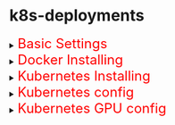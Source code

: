 # k8s-deployments

[//]: # (基础配置)
<details>
<summary><font color="red" size="5">Basic Settings</font></summary>

> Choose based on your operating system

<details>
<summary><font color="#808080" size="3">&emsp;CentOS</font></summary>

- set hostname _(for each node)_
```
hostnamectl set-hostname k8s-master
```

- set ip connect hostname _(for master)_
```
cat >> /etc/hosts << EOF
master-ip k8s-master
node1-ip k8s-node1
node2-ip k8s-node2
EOF
```

- set firewall enabled _(for each node)_
```
systemctl stop firewalld
systemctl disable firewalld
```

- disable selinux and swap _(for each node)_
```
# Always close
sed -i 's/enforcing/disabled/' /etc/selinux/config  
sed -ri 's/.*swap.*/#&/' /etc/fstab

# Temp close
setenforce 0
swapoff -a
```

- change ipv4 connect _(for each node)_
```
cat > /etc/sysctl.d/k8s.conf << EOF
net.bridge.bridge-nf-call-ip6tables = 1
net.bridge.bridge-nf-call-iptables = 1
EOF
```

- enable changes _(for each node)_
```
sysctl --system
```
</details>

<details>
<summary><font color="#808080" size="3">&emsp;Ubuntu</font></summary>

- set hostname _(for each node)_
```
hostnamectl set-hostname k8s-master
```

- set ip connect hostname _(for master)_
```
cat >> /etc/hosts << EOF
master-ip k8s-master
node1-ip k8s-node1
node2-ip k8s-node2
EOF
```

- set firewall enabled _(for each node)_
```
ufw disable
```

- disable selinux and swap _(for each node)_
```
# Always close
sed -i 's/enforcing/disabled/' /etc/selinux/config  
sed -ri 's/.*swap.*/#&/' /etc/fstab

# Temp close
setenforce 0
swapoff -a
```

- change ipv4 connect _(for each node)_
```
cat > /etc/sysctl.d/k8s.conf << EOF
net.bridge.bridge-nf-call-ip6tables = 1
net.bridge.bridge-nf-call-iptables = 1
EOF
```

- enable changes _(for each node)_
```
sysctl --system
```
</details>
</details>


[//]: # (Docker安装)
<details>
<summary><font color="red" size="5">Docker Installing</font></summary>

- set kubernetes.repo for mirror _(for each node)_
```
cat > /etc/yum.repos.d/kubernetes.repo << EOF
[kubernetes]
name=Kubernetes
baseurl=https://mirrors.aliyun.com/kubernetes/yum/repos/kubernetes-el7-x86_64
enabled=1
gpgcheck=0
repo_gpgcheck=0
gpgkey=https://mirrors.aliyun.com/kubernetes/yum/doc/yum-key.gpg https://mirrors.aliyun.com/kubernetes/yum/doc/rpm-package-key.gpg
EOF
```

- install docker _(for each node)_
```
curl -s https://get.docker.com/ | sh
```

- config daemon.json _(for each node)_
```
cat > /etc/docker/daemon.json << EOF
{
    "exec-opts": ["native.cgroupdriver=systemd"],
    "registry-mirrors": ["http://docker-registry-mirror.kodekloud.com"]
}
EOF
```

- enable and run docker _(for each node)_
```
systemctl enable docker
systemctl start docker
```

- pull docker images _(for each node)_
```
docker pull registry.cn-hangzhou.aliyuncs.com/google_containers/kube-controller-manager:v1.26.6
docker pull registry.cn-hangzhou.aliyuncs.com/google_containers/kube-proxy:v1.26.6
docker pull registry.cn-hangzhou.aliyuncs.com/google_containers/kube-apiserver:v1.26.6
docker pull registry.cn-hangzhou.aliyuncs.com/google_containers/kube-scheduler:v1.26.6
docker pull registry.cn-hangzhou.aliyuncs.com/google_containers/coredns:1.9.3
docker pull registry.cn-hangzhou.aliyuncs.com/google_containers/etcd:3.5.6-0
docker pull registry.cn-hangzhou.aliyuncs.com/google_containers/pause:3.9
```

- do CRI config _(for each node, kubernetes version > 1.23)_
```
wget https://github.com/Mirantis/cri-dockerd/releases/download/v0.3.2/cri-dockerd-0.3.2-3.el7.x86_64.rpm
rpm -ivh cri-dockerd-0.3.2-3.el7.x86_64.rpm

# 配置 pause 镜像
vim /usr/lib/systemd/system/cri-docker.service
ExecStart=/usr/bin/cri-dockerd --network-plugin=cni --pod-infra-container-image=registry.aliyuncs.com/google_containers/pause:3.9

# 生效配置
systemctl daemon-reload
systemctl enable --now cri-docker
```
</details>


[//]: # (Kubernetes安装)
<details>
<summary><font color="red" size="5">Kubernetes Installing</font></summary>

> Choose based on your operating system

<details>
<summary><font color="#808080" size="3">&emsp;CentOS</font></summary>

- install kubernetes _(for each node)_
```
yum install -y kubelet-1.26.6 kubeadm-1.26.6 kubectl-1.26.6
```

- enable kubelet _(for each node)_
```
systemctl enable kubelet
```

- Initialize kubernetes cluster _(for master)_
```
# Master 服务器
kubeadm init \
 --apiserver-advertise-address= $master-ip \
 --image-repository registry.aliyuncs.com/google_containers \
 --kubernetes-version v1.26.6 \
 --service-cidr=10.1.0.0/12 \
 --pod-network-cidr=10.244.0.0/16 \
 --cri-socket unix:///var/run/cri-dockerd.sock \
 --ignore-preflight-errors=all
```

- Configuration file environment _(for master)_
```
mkdir -p $HOME/.kube
sudo cp -i /etc/kubernetes/admin.conf $HOME/.kube/config
sudo chown $(id -u):$(id -g) $HOME/.kube/config
```

- Join node into cluster _(for each node except master)_
```
# Use result return by kubeadm init
kubeadm join $master-ip:6443 --token zgl90c.m6dfmlmsr01208x6 --discovery-token-ca-cert-hash sha256:f15f0a822dc9af02d8ca0ba825b2ff4360556b54a8b7f0f8d29eb21b82fb77b1
--cri-socket unix:///var/run/cri-dockerd.sock
```

- Configuration network calico _(for master)_
```
wget https://docs.projectcalico.org/v3.18/manifests/calico.yaml

vim calico.yaml

# Edit CALICO_IPV4POOL_CIDR value same as kubeadm init '--pod-network-cidr'。
- name: CALICO_IPV4POOL_CIDR
  value: "10.244.0.0/16"
  
kubectl apply -f calico.yaml
```
</details>

<details>
<summary><font color="#808080" size="3">&emsp;Ubuntu</font></summary>

- update apt-get _(for each node)_
```
apt-get update
apt-get install -y apt-transport-https ca-certificates curl
```

- update apt-get _(for each node)_
```
curl -fsSL https://dl.k8s.io/apt/doc/apt-key.gpg | sudo gpg --dearmor -o /etc/apt/keyrings/kubernetes-archive-keyring.gpg
echo "deb https://mirrors.aliyun.com/kubernetes/apt/ kubernetes-xenial main" | sudo tee /etc/apt/sources.list.d/kubernetes.list
apt-key adv --keyserver keyserver.ubuntu.com --recv-keys B53DC80D13EDEF05
```

- install kubernetes _(for each node)_
```
apt-get update
apt-cache madison kubelet
apt install -y kubelet=1.26.6-00 kubeadm=1.26.6-00 kubectl=1.26.6-00
```

- enable kubelet _(for each node)_
```
systemctl enable kubelet
```

- Initialize kubernetes cluster _(for master)_
```
# Master 服务器
kubeadm init \
 --apiserver-advertise-address= $master-ip \
 --image-repository registry.aliyuncs.com/google_containers \
 --kubernetes-version v1.26.6 \
 --service-cidr=10.1.0.0/12 \
 --pod-network-cidr=10.244.0.0/16 \
 --cri-socket unix:///var/run/cri-dockerd.sock \
 --ignore-preflight-errors=all
```

- Configuration file environment _(for master)_
```
mkdir -p $HOME/.kube
sudo cp -i /etc/kubernetes/admin.conf $HOME/.kube/config
sudo chown $(id -u):$(id -g) $HOME/.kube/config
```

- Join node into cluster _(for each node except master)_
```
# Use result return by kubeadm init
kubeadm join $master-ip:6443 --token zgl90c.m6dfmlmsr01208x6 --discovery-token-ca-cert-hash sha256:f15f0a822dc9af02d8ca0ba825b2ff4360556b54a8b7f0f8d29eb21b82fb77b1
--cri-socket unix:///var/run/cri-dockerd.sock
```

- Configuration network calico _(for master)_
```
wget https://docs.projectcalico.org/v3.18/manifests/calico.yaml

vim calico.yaml

# Edit CALICO_IPV4POOL_CIDR value same as kubeadm init '--pod-network-cidr'。
- name: CALICO_IPV4POOL_CIDR
  value: "10.244.0.0/16"
  
kubectl apply -f calico.yaml
```
</details>
</details>


[//]: # (Kubernetes插件配置)
<details>
<summary><font color="red" size="5">Kubernetes config</font></summary>

- install metric tool _(for master)_
```
vim components-v0.5.0.yaml

apiVersion: v1
kind: ServiceAccount
metadata:
  labels:
    k8s-app: metrics-server
  name: metrics-server
  namespace: kube-system
---
apiVersion: rbac.authorization.k8s.io/v1
kind: ClusterRole
metadata:
  labels:
    k8s-app: metrics-server
    rbac.authorization.k8s.io/aggregate-to-admin: "true"
    rbac.authorization.k8s.io/aggregate-to-edit: "true"
    rbac.authorization.k8s.io/aggregate-to-view: "true"
  name: system:aggregated-metrics-reader
rules:
- apiGroups:
  - metrics.k8s.io
  resources:
  - pods
  - nodes
  verbs:
  - get
  - list
  - watch
---
apiVersion: rbac.authorization.k8s.io/v1
kind: ClusterRole
metadata:
  labels:
    k8s-app: metrics-server
  name: system:metrics-server
rules:
- apiGroups:
  - ""
  resources:
  - pods
  - nodes
  - nodes/stats
  - namespaces
  - configmaps
  verbs:
  - get
  - list
  - watch
---
apiVersion: rbac.authorization.k8s.io/v1
kind: RoleBinding
metadata:
  labels:
    k8s-app: metrics-server
  name: metrics-server-auth-reader
  namespace: kube-system
roleRef:
  apiGroup: rbac.authorization.k8s.io
  kind: Role
  name: extension-apiserver-authentication-reader
subjects:
- kind: ServiceAccount
  name: metrics-server
  namespace: kube-system
---
apiVersion: rbac.authorization.k8s.io/v1
kind: ClusterRoleBinding
metadata:
  labels:
    k8s-app: metrics-server
  name: metrics-server:system:auth-delegator
roleRef:
  apiGroup: rbac.authorization.k8s.io
  kind: ClusterRole
  name: system:auth-delegator
subjects:
- kind: ServiceAccount
  name: metrics-server
  namespace: kube-system
---
apiVersion: rbac.authorization.k8s.io/v1
kind: ClusterRoleBinding
metadata:
  labels:
    k8s-app: metrics-server
  name: system:metrics-server
roleRef:
  apiGroup: rbac.authorization.k8s.io
  kind: ClusterRole
  name: system:metrics-server
subjects:
- kind: ServiceAccount
  name: metrics-server
  namespace: kube-system
---
apiVersion: v1
kind: Service
metadata:
  labels:
    k8s-app: metrics-server
  name: metrics-server
  namespace: kube-system
spec:
  ports:
  - name: https
    port: 443
    protocol: TCP
    targetPort: https
  selector:
    k8s-app: metrics-server
---
apiVersion: apps/v1
kind: Deployment
metadata:
  labels:
    k8s-app: metrics-server
  name: metrics-server
  namespace: kube-system
spec:
  selector:
    matchLabels:
      k8s-app: metrics-server
  strategy:
    rollingUpdate:
      maxUnavailable: 0
  template:
    metadata:
      labels:
        k8s-app: metrics-server
    spec:
      containers:
      - args:
        - --cert-dir=/tmp
        - --secure-port=4443
        - --kubelet-preferred-address-types=InternalIP,ExternalIP,Hostname
        - --kubelet-use-node-status-port
        - --metric-resolution=15s
        - --kubelet-insecure-tls
        image: registry.cn-shenzhen.aliyuncs.com/zengfengjin/metrics-server:v0.5.0
        imagePullPolicy: IfNotPresent
        livenessProbe:
          failureThreshold: 3
          httpGet:
            path: /livez
            port: https
            scheme: HTTPS
          periodSeconds: 10
        name: metrics-server
        ports:
        - containerPort: 4443
          name: https
          protocol: TCP
        readinessProbe:
          failureThreshold: 3
          httpGet:
            path: /readyz
            port: https
            scheme: HTTPS
          initialDelaySeconds: 20
          periodSeconds: 10
        resources:
          requests:
            cpu: 100m
            memory: 200Mi
        securityContext:
          readOnlyRootFilesystem: true
          runAsNonRoot: true
          runAsUser: 1000
        volumeMounts:
        - mountPath: /tmp
          name: tmp-dir
      nodeSelector:
        kubernetes.io/os: linux
      priorityClassName: system-cluster-critical
      serviceAccountName: metrics-server
      volumes:
      - emptyDir: {}
        name: tmp-dir
---
apiVersion: apiregistration.k8s.io/v1
kind: APIService
metadata:
  labels:
    k8s-app: metrics-server
  name: v1beta1.metrics.k8s.io
spec:
  group: metrics.k8s.io
  groupPriorityMinimum: 100
  insecureSkipTLSVerify: true
  service:
    name: metrics-server
    namespace: kube-system
  version: v1beta1
  versionPriority: 100
  

# 部署安装
kubectl apply -f ./components-v0.5.0.yaml
```
</details>


[//]: # (GPU部署)
<details>
<summary><font color="red" size="5">Kubernetes GPU config</font></summary>

- references:

  1. https://gitcode.com/NVIDIA/k8s-device-plugin/overview?utm_source=csdn_github_accelerator&isLogin=1
  
  2. https://github.com/4paradigm/k8s-vgpu-scheduler/blob/master/README_cn.md

- Install nvidia-container-toolkit
```
distribution=$(. /etc/os-release;echo $ID$VERSION_ID)
curl -s -L https://nvidia.github.io/libnvidia-container/gpgkey | sudo apt-key add -
curl -s -L https://nvidia.github.io/libnvidia-container/$distribution/libnvidia-container.list | sudo tee /etc/apt/sources.list.d/libnvidia-container.list

sudo apt-get update && sudo apt-get install -y nvidia-container-toolkit
```

- config docker daemon 
```
vim /etc/docker/daemon.json

# add
{
    "default-runtime": "nvidia",
    "runtimes": {
        "nvidia": {
            "path": "/usr/bin/nvidia-container-runtime",
            "runtimeArgs": []
        }
    }
}

systemctl daemon-reload && systemctl restart docker
```

- config container
```
vim /etc/containerd/config.toml

# change
version = 2
[plugins]
  [plugins."io.containerd.grpc.v1.cri"]
    [plugins."io.containerd.grpc.v1.cri".containerd]
      default_runtime_name = "nvidia"

      [plugins."io.containerd.grpc.v1.cri".containerd.runtimes]
        [plugins."io.containerd.grpc.v1.cri".containerd.runtimes.nvidia]
          privileged_without_host_devices = false
          runtime_engine = ""
          runtime_root = ""
          runtime_type = "io.containerd.runc.v2"
          [plugins."io.containerd.grpc.v1.cri".containerd.runtimes.nvidia.options]
            BinaryName = "/usr/bin/nvidia-container-runtime"

systemctl daemon-reload && systemctl restart containerd
```

- Label GPU nodes
```
kubectl label nodes {nodeid} gpu=on
```

- Install vgpu

```
helm repo add vgpu-charts https://4paradigm.github.io/k8s-vgpu-scheduler
helm install vgpu vgpu-charts/vgpu --set scheduler.kubeScheduler.imageTag=v1.26.6 -n kube-system
```
</details>

